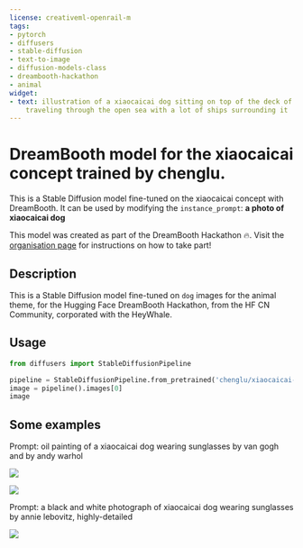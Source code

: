 ```yaml
---
license: creativeml-openrail-m
tags:
- pytorch
- diffusers
- stable-diffusion
- text-to-image
- diffusion-models-class
- dreambooth-hackathon
- animal
widget:
- text: illustration of a xiaocaicai dog sitting on top of the deck of a battle ship
    traveling through the open sea with a lot of ships surrounding it
---
```


# DreamBooth model for the xiaocaicai concept trained by chenglu.

This is a Stable Diffusion model fine-tuned on the xiaocaicai concept with DreamBooth. It can be used by modifying the `instance_prompt`: **a photo of xiaocaicai dog**

This model was created as part of the DreamBooth Hackathon 🔥. Visit the [organisation page](https://huggingface.co/dreambooth-hackathon) for instructions on how to take part!

## Description


This is a Stable Diffusion model fine-tuned on `dog` images for the animal theme, 
for the Hugging Face DreamBooth Hackathon, from the HF CN Community, 
corporated with the HeyWhale.


## Usage

```python
from diffusers import StableDiffusionPipeline

pipeline = StableDiffusionPipeline.from_pretrained('chenglu/xiaocaicai-dog-heywhale')
image = pipeline().images[0]
image
```

## Some examples

Prompt: oil painting of a xiaocaicai dog wearing sunglasses by van gogh and by andy warhol

![](https://s3.amazonaws.com/moonup/production/uploads/1673711394333-63765e6b2361581ceb232cc8.jpeg)


![](https://s3.amazonaws.com/moonup/production/uploads/1673711484399-63765e6b2361581ceb232cc8.png)

Prompt: a black and white photograph of xiaocaicai dog wearing sunglasses by annie lebovitz, highly-detailed

![](https://s3.amazonaws.com/moonup/production/uploads/1673711740929-63765e6b2361581ceb232cc8.png)

